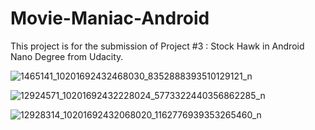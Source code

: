 # Movie-Maniac-Android

This project is for the submission of Project #3 : Stock Hawk in Android Nano Degree from Udacity.

![1465141_10201692432468030_8352888393510129121_n](https://cloud.githubusercontent.com/assets/2491168/14076821/36f28640-f50b-11e5-9f76-1811a56058fe.jpg)

![12924571_10201692432228024_5773322440356862285_n](https://cloud.githubusercontent.com/assets/2491168/14076822/36f858e0-f50b-11e5-9266-a7e4b804fa7b.jpg)

![12928314_10201692432068020_1162776939353265460_n](https://cloud.githubusercontent.com/assets/2491168/14076823/36fa493e-f50b-11e5-9d36-c9a0a64e2ad5.jpg)
